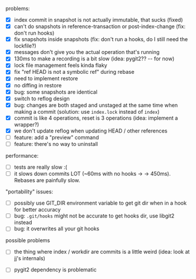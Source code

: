 problems:

- [X] index commit in snapshot is not actually immutable, that sucks (fixed)
- [X] can't do snapshots in reference-transaction or post-index-change (fix: don't run hooks)
- [X] fix snapshots inside snapshots (fix: don't run a hooks, do I still need the lockfile?)
- [X] messages don't give you the actual operation that's running
- [X] 130ms to make a recording is a bit slow (idea: pygit2?? -- for now)
- [X] lock file management feels kinda flaky
- [X] fix "ref HEAD is not a symbolic ref" during rebase
- [X] need to implement restore
- [X] no diffing in restore
- [X] bug: some snapshots are identical
- [X] switch to reflog design
- [X] bug: changes are both staged and unstaged at the same time when making a commit (solution: use `index.lock` instead of `index`)
- [X] commit is like 4 operations, reset is 3 operations (idea: implement a wrapper?)
- [X] we don't update reflog when updating HEAD / other references
- [ ] feature: add a "preview" command
- [ ] feature: there's no way to uninstall

performance:
- [ ] tests are really slow :(
- [ ] it slows down commits LOT  (~60ms with no hooks -> -> 450ms). Rebases are painfully slow.

"portability" issues:
- [ ] possibly use GIT_DIR environment variable to get git dir when in a hook for better accuracy
- [ ] bug: `.git/hooks` might not be accurate to get hooks dir, use libgit2 instead
- [ ] bug: it overwrites all your git hooks

possible problems
- [ ] the thing where index / workdir are commits is a little weird (idea: look at jj's internals)
- [ ] pygit2 dependency is problematic

